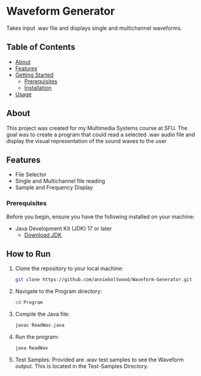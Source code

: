 # Waveform Generator
Takes input .wav file and displays single and multichannel waveforms. 

## Table of Contents

- [About](#about)
- [Features](#features)
- [Getting Started](#getting-started)
  - [Prerequisites](#prerequisites)
  - [Installation](#installation)
- [Usage](#usage)
  
## About

This project was created for my Multimedia Systems course at SFU. The goal was to create a program that could read a selected .wav audio file and display the visual representation of the sound waves to the user

## Features
- File Selector
- Single and Multichannel file reading
- Sample and Frequency Display

### Prerequisites

Before you begin, ensure you have the following installed on your machine:

- Java Development Kit (JDK) 17 or later
  - [Download JDK](https://adoptium.net/)

## How to Run

1. Clone the repository to your local machine:

    ```bash
    git clone https://github.com/annieboltwood/Waveform-Generator.git
    ```

2. Navigate to the Program directory:

    ```bash
    cd Program
    ```

3. Compile the Java file:

    ```bash
    javac ReadWav.java
    ```

4. Run the program:

    ```bash
    java ReadWav
    ```

5. Test Samples:
Provided are .wav test samples to see the Waveform output. This is located in the Test-Samples Directory.
    

